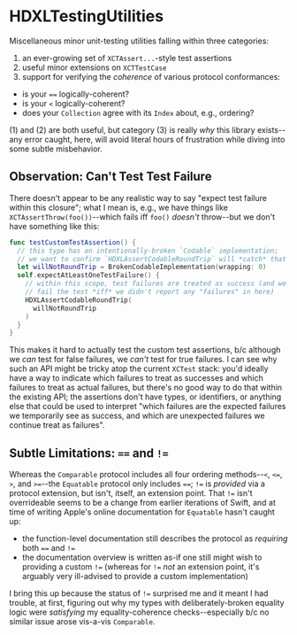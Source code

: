 # HDXLTestingUtilities

Miscellaneous minor unit-testing utilities falling within three categories:

1. an ever-growing set of `XCTAssert...`-style test assertions
2. useful minor extensions on `XCTTestCase`
3. support for verifying the *coherence* of various protocol conformances:
  - is your `==` logically-coherent?
  - is your `<` logically-coherent?
  - does your `Collection` agree with its `Index` about, e.g., ordering?
  
(1) and (2) are both useful, but category (3) is really *why* this library exists--any error caught, here, will avoid literal hours of frustration while diving into some subtle misbehavior.

## Observation: Can't Test Test Failure

There doesn't appear to be any realistic way to say "expect test failure within this closure"; what I mean is, e.g., we have things like `XCTAssertThrow(foo())`--which fails iff `foo()` *doesn't* throw--but we don't have something like this:

```swift
func testCustomTestAssertion() {
  // this type has an intentionally-broken `Codable` implementation;
  // we want to confirm `HDXLAssertCodableRoundTrip` will *catch* that bug:
  let willNotRoundTrip = BrokenCodableImplementation(wrapping: 0)
  self.expectAtLeastOneTestFailure() {
    // within this scope, test failures are treated as success (and we would
    // fail the test *iff* we didn't report any "failures" in here)
    HDXLAssertCodableRoundTrip(
      willNotRoundTrip
    )
  }  
}
```

This makes it hard to actually test the custom test assertions, b/c although we *can* test for false failures, we *can't* test for true failures. I can see why such an API might be tricky atop the current `XCTest` stack: you'd ideally have a way to indicate which failures to treat as successes and which failures to treat as actual failures, but there's no good way to do that within the existing API; the assertions don't have types, or identifiers, or anything else that could be used to interpret "which failures are the expected failures we temporarily see as success, and which are unexpected failures we continue treat as failures".

## Subtle Limitations: `==` and `!=`

Whereas the `Comparable` protocol includes all four ordering methods--`<`, `<=`, `>`, and `>=`--the `Equatable` protocol only includes `==`; `!=` is *provided* via a protocol extension, but isn't, itself, an extension point. That `!=` isn't overrideable seems to be a change from earlier iterations of Swift, and at time of writing Apple's online documentation for `Equatable` hasn't caught up:

- the function-level documentation still describes the protocol as *requiring* both `==` and `!=`
- the documentation overview is written as-if one still might wish to providing a custom `!=` (whereas for `!=` *not* an extension point, it's arguably very ill-advised to provide a custom implementation)

I bring this up because the status of `!=` surprised me and it meant I had trouble, at first, figuring out why my types with deliberately-broken equality logic were *satisfying* my equality-coherence checks--especially b/c no similar issue arose vis-a-vis `Comparable`.
